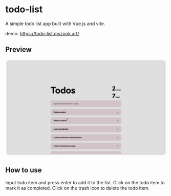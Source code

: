 # todo-list

A simple todo list app built with Vue.js and vite.

demo: https://todo-list.mszook.art/


## Preview

![prev](/img/prev.png)

## How to use

Input todo item and press enter to add it to the list. Click on the todo item to mark it as completed. Click on the trash icon to delete the todo item.

